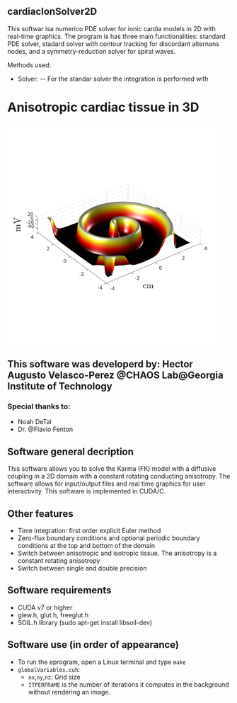 ## cardiacIonSolver2D

This softwar isa numerico PDE solver for ionic cardia models in 2D with real-time graphics. The program is has three main functionalities: standard PDE solver, stadard solver with contour tracking for discordant alternans nodes, and a symmetry-reduction solver for spiral waves.

Methods used:
- Solver:
--  For the standar solver the integration is performed with 

# Anisotropic cardiac tissue in 3D

<img src=images/Voltagehot3D2.png height="500">

## This software was developerd by: **Hector Augusto Velasco-Perez** @CHAOS Lab@Georgia Institute of Technology

### Special thanks to:
- Noah DeTal
- Dr. @Flavio Fenton

## Software general decription
This software allows you to solve the Karma (FK) model with a diffusive coupling in a 2D domain with a constant rotating conducting anisotropy. The software allows for input/output files and real time graphics for user interactivity. This software is implemented in CUDA/C.

## Other features
- Time integration: first order explicit Euler method
- Zero-flux boundary conditions and optional periodic boundary conditions at the top and bottom of the domain
- Switch between anisotropic and isotropic tissue. The anisotropy is a constant rotating anisotropy
- Switch between single and double precision

## Software requirements
- CUDA v7 or higher
- glew.h, glut.h, freeglut.h
- SOIL.h library (sudo apt-get install libsoil-dev)

## Software use (in order of appearance)
- To run the eprogram, open a Linux terminal and type `make`
- `globalVariables.cuh`:
     - `nx`,`ny`,`nz`: Grid size
     - `ITPERFRAME` is the number of iterations it computes in the background without rendering an image.

